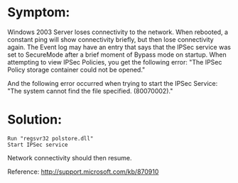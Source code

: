 # Symptom:

Windows 2003 Server loses connectivity to the network. When rebooted, a constant ping will show connectivity briefly, but then lose connectivity again. The Event log may have an entry that says that the IPSec service was set to SecureMode after a brief moment of Bypass mode on startup.
When attempting to view IPSec Policies, you get the following error: "The IPSec Policy storage container could not be opened."

And the following error occurred when trying to start the IPSec Service: "The system cannot find the file specified. (80070002)." 

# Solution:

```
Run "regsvr32 polstore.dll"
Start IPSec service
```

Network connectivity should then resume. 

Reference: http://support.microsoft.com/kb/870910